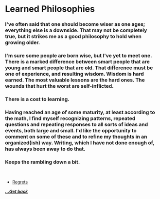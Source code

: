 # Learned Philosophies

### I've often said that one should become wiser as one ages; everything else is a downside.  That may not be completely true, but it strikes me as a good philosophy to hold when growing older.


### I'm sure some people are born wise, but I've yet to meet one.  There is a marked difference between smart people that are young and smart people that are old.  That difference must be one of experience, and resulting wisdom.  Wisdom is hard earned.  The most valuable lessons are the hard ones.  The wounds that hurt the worst are self-inflicted.

### There is a cost to learning.


### Having reached an age of some maturity, at least according to the math, I find myself recognizing patterns, repeated questions and repeating responses to all sorts of ideas and events, both large and small.  I'd like the opportunity to comment on some of these and to refine my thoughts in an organized(ish) way.  Writing, which I have not done enough of, has always been away to do that.


### Keeps the rambling down a bit.

<br>

- [Regrets](learned-philosophies/regrets.md)

[***...Get back***](..)
